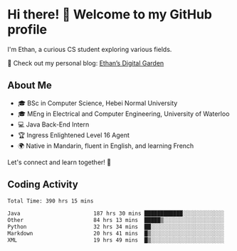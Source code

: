 # Hi there! 👋 Welcome to my GitHub profile  

I'm Ethan, a curious CS student exploring various fields.  

📌 Check out my personal blog: [Ethan’s Digital Garden](https://fortii2.github.io/)  

## About Me  
- 🎓 BSc in Computer Science, Hebei Normal University
- 🎓 MEng in Electrical and Computer Engineering, University of Waterloo
- 💻 Java Back-End Intern
- 🏆 Ingress Enlightened Level 16 Agent  
- 🌍 Native in Mandarin, fluent in English, and learning French  

Let's connect and learn together! 🚀  

## Coding Activity
<!--START_SECTION:waka-->

```txt
Total Time: 390 hrs 15 mins

Java                       187 hrs 30 mins ████████████░░░░░░░░░░░░░   48.05 %
Other                      84 hrs 13 mins  █████▒░░░░░░░░░░░░░░░░░░░   21.58 %
Python                     32 hrs 34 mins  ██░░░░░░░░░░░░░░░░░░░░░░░   08.35 %
Markdown                   20 hrs 41 mins  █▒░░░░░░░░░░░░░░░░░░░░░░░   05.30 %
XML                        19 hrs 49 mins  █▒░░░░░░░░░░░░░░░░░░░░░░░   05.08 %
```

<!--END_SECTION:waka-->

